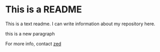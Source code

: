 # This is a README

This is a text readme.  I can write
information about my repository here.

this is a new paragraph

For more info, contact [zed](mailto:zed@shootbird.work)